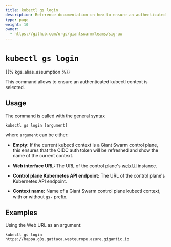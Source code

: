 ```yaml
---
title: kubectl gs login
description: Reference documentation on how to ensure an authenticated kubectl context for a Giant Swarm control plane, using 'kubectl gs'.
type: page
weight: 10
owner:
  - https://github.com/orgs/giantswarm/teams/sig-ux
---
```


# `kubectl gs login`

{{% kgs_alias_assumption %}}

This command allows to ensure an authenticated kubectl context is selected.

## Usage

The command is called with the general syntax

```nohighlight
kubectl gs login [argument]
```

where `argument` can be either:

- **Empty:** If the current kubectl context is a Giant Swarm control plane, this ensures that the OIDC auth token will be refreshed and show the name of the current context.

- **Web interface URL:** The URL of the control plane's [web UI](/reference/web-interface/) instance.

- **Control plane Kubernetes API endpoint:** The URL of the control plane's Kubernetes API endpoint.

- **Context name:** Name of a Giant Swarm control plane kubectl context, with or without `gs-` prefix.

## Examples

Using the Web URL as an argument:

```nohighlight
kubectl gs login https://happa.g8s.gattaca.westeurope.azure.gigantic.io
```
